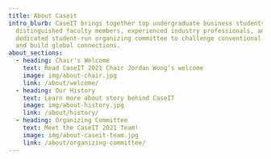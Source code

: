 ```yaml
---
title: About Caseit
intro_blurb: CaseIT brings together top undergraduate business students,
  distinguished faculty members, experienced industry professionals, and a
  dedicated student-run organizing committee to challenge conventional thinking
  and build global connections.
about_sections:
  - heading: Chair's Welcome
    text: Read CaseIT 2021 Chair Jordan Wong's welcome
    image: img/about-chair.jpg
    link: /about/welcome/
  - heading: Our History
    text: Learn more about story behind CaseIT
    image: img/about-history.jpg
    link: /about/history/
  - heading: Organizing Committee
    text: Meet the CaseIT 2021 Team!
    image: img/about-caseit-team.jpg
    link: /about/organizing-committee/
---
```

